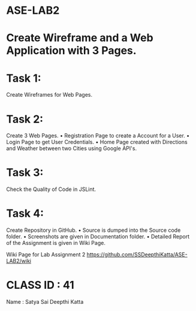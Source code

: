 # ASE-LAB2

# Create Wireframe and a Web Application with 3 Pages.

# Task 1:
Create Wireframes for Web Pages.

# Task 2:
Create 3 Web Pages. 
•	Registration Page to create a Account for a User.
•	Login Page to get User Credentials.
•	Home Page created with Directions and Weather between two Cities using Google API's.

# Task 3:
Check the Quality of Code in JSLint.

# Task 4:
Create Repository in GitHub.
•	Source is dumped into the Source code folder.
•	Screenshots are given in Documentation folder.
•	Detailed Report of the Assignment is given in Wiki Page.

Wiki Page for Lab Assignment 2
https://github.com/SSDeepthiKatta/ASE-LAB2/wiki

# CLASS ID : 41
Name : Satya Sai Deepthi Katta
